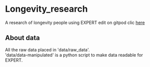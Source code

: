 # Longevity_research
A research of longevity people using EXPERT
edit on gitpod clic [here](gitpod.io/#https://github.com/iceQHdrop/Longevity_research)
## About data
All the raw data placed in 'data/raw_data'.<br>
'data/data-manipulated' is a python script to make data readable for EXPERT.
